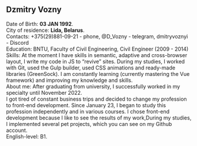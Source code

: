 ## Dzmitry Vozny <br>
Date of Birth: **03 JAN 1992**.<br>
City of residence: **Lida, Belarus**.<br>
Contacts: +375(29)881-09-21 - phone, @D_Vozny - telegram, dmitryvoznyi - Discord<br>
Education: BNTU, Faculty of Civil Engineering, Civil Engineer (2009 - 2014)<br>
Skills: At the moment I have skills in semantic, adaptive and cross-browser layout, I write my code in JS to “revive” sites. During my studies, I worked with Git, used the Gulp builder, used CSS animations and ready-made libraries (GreenSock). I am constantly learning (currently mastering the Vue framework) and improving my knowledge and skills.<br>
About me: After graduating from university, I successfully worked in my specialty until November 2022.<br> I got tired of constant business trips and decided to change my profession to front-end development. Since January 23, I began to study this profession independently and in various courses. I chose front-end development because I like to see the results of my work,During my studies, I implemented several pet projects, which you can see on my Github account.<br>
English-level: B1.